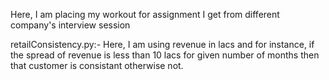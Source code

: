 Here, I am placing my workout for assignment I get from different company's interview session

retailConsistency.py:- Here, I am using revenue in lacs and for instance, if the spread of revenue is less than 10 lacs for given number of months then that customer is consistant otherwise not. 
